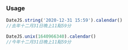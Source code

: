 ### Usage

```js
DateJS.string('2020-12-31 15:59').calendar()
//去年十二月31日晚上11點59分
```

```js
DateJS.unix(1640966340).calendar()
//今年十二月31日晚上11點59分
```
